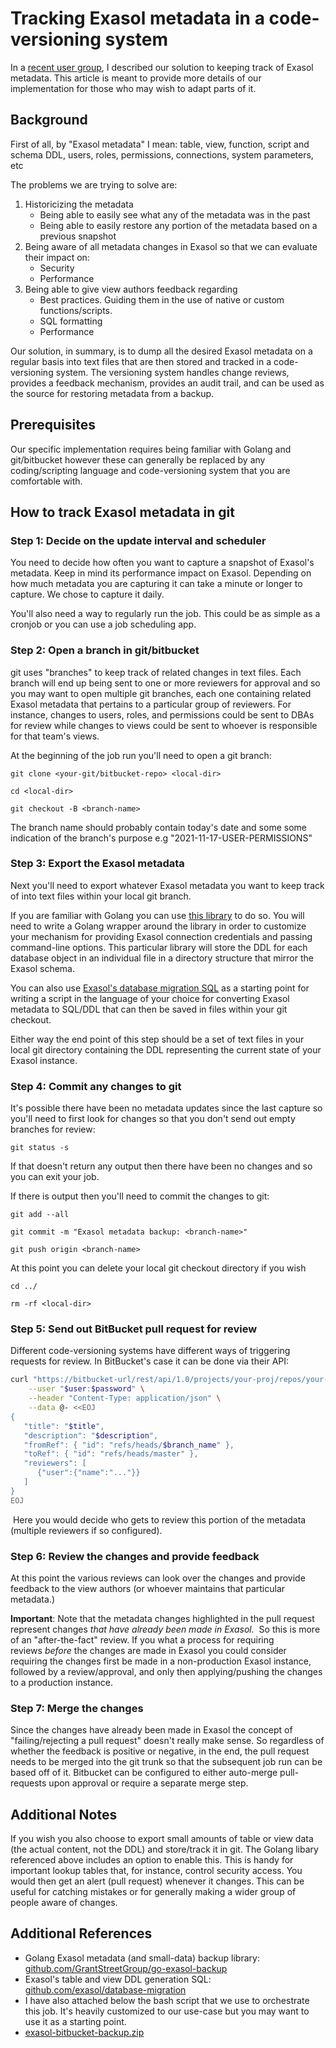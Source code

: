 # Tracking Exasol metadata in a code-versioning system 
In a [recent user group](https://community.exasol.com/t5/rest-of-the-world/17-nov-2021-17-00-cet-grant-street-group-managing-exasol/td-p/7575), I described our solution to keeping track of Exasol metadata. This article is meant to provide more details of our implementation for those who may wish to adapt parts of it.

## Background

First of all, by "Exasol metadata" I mean: table, view, function, script and schema DDL, users, roles, permissions, connections, system parameters, etc

The problems we are trying to solve are:

1. Historicizing the metadata
	* Being able to easily see what any of the metadata was in the past
	* Being able to easily restore any portion of the metadata based on a previous snapshot
2. Being aware of all metadata changes in Exasol so that we can evaluate their impact on:
	* Security
	* Performance
3. Being able to give view authors feedback regarding
	* Best practices. Guiding them in the use of native or custom functions/scripts.
	* SQL formatting
	* Performance

Our solution, in summary, is to dump all the desired Exasol metadata on a regular basis into text files that are then stored and tracked in a code-versioning system. The versioning system handles change reviews, provides a feedback mechanism, provides an audit trail, and can be used as the source for restoring metadata from a backup. 

## Prerequisites

Our specific implementation requires being familiar with Golang and git/bitbucket however these can generally be replaced by any coding/scripting language and code-versioning system that you are comfortable with.

## How to track Exasol metadata in git

### Step 1: Decide on the update interval and scheduler

You need to decide how often you want to capture a snapshot of Exasol's metadata. Keep in mind its performance impact on Exasol. Depending on how much metadata you are capturing it can take a minute or longer to capture. We chose to capture it daily.

You'll also need a way to regularly run the job. This could be as simple as a cronjob or you can use a job scheduling app.

### Step 2: Open a branch in git/bitbucket

git uses "branches" to keep track of related changes in text files. Each branch will end up being sent to one or more reviewers for approval and so you may want to open multiple git branches, each one containing related Exasol metadata that pertains to a particular group of reviewers. For instance, changes to users, roles, and permissions could be sent to DBAs for review while changes to views could be sent to whoever is responsible for that team's views.

At the beginning of the job run you'll need to open a git branch:

`git clone <your-git/bitbucket-repo> <local-dir>`

`cd <local-dir>`

`git checkout -B <branch-name>`

The branch name should probably contain today's date and some some indication of the branch's purpose e.g "2021-11-17-USER-PERMISSIONS"

### Step 3: Export the Exasol metadata

Next you'll need to export whatever Exasol metadata you want to keep track of into text files within your local git branch. 

If you are familiar with Golang you can use  [this library](https://github.com/GrantStreetGroup/go-exasol-backup) to do so. You will need to write a Golang wrapper around the library in order to customize your mechanism for providing Exasol connection credentials and passing command-line options. This particular library will store the DDL for each database object in an individual file in a directory structure that mirror the Exasol schema. 

You can also use [Exasol's database migration SQL](https://github.com/exasol/database-migration/blob/master/exasol_to_exasol.sql) as a starting point for writing a script in the language of your choice for converting Exasol metadata to SQL/DDL that can then be saved in files within your git checkout.

Either way the end point of this step should be a set of text files in your local git directory containing the DDL representing the current state of your Exasol instance.

### Step 4: Commit any changes to git

It's possible there have been no metadata updates since the last capture so you'll need to first look for changes so that you don't send out empty branches for review:

`git status -s`

If that doesn't return any output then there have been no changes and so you can exit your job.

If there is output then you'll need to commit the changes to git:

`git add --all`

`git commit -m "Exasol metadata backup: <branch-name>"`

`git push origin <branch-name>`

At this point you can delete your local git checkout directory if you wish

`cd ../`

`rm -rf <local-dir>`

### Step 5: Send out BitBucket pull request for review

Different code-versioning systems have different ways of triggering requests for review. In BitBucket's case it can be done via their API:


```bash
curl "https://bitbucket-url/rest/api/1.0/projects/your-proj/repos/your-repo/pull-requests" \
    --user "$user:$password" \
    --header "Content-Type: application/json" \
    --data @- <<EOJ
{
   "title": "$title",
   "description": "$description",
   "fromRef": { "id": "refs/heads/$branch_name" },
   "toRef": { "id": "refs/heads/master" },
   "reviewers": [
      {"user":{"name":"..."}}
   ]
}
EOJ
```
 Here you would decide who gets to review this portion of the metadata (multiple reviewers if so configured).

### Step 6: Review the changes and provide feedback

At this point the various reviews can look over the changes and provide feedback to the view authors (or whoever maintains that particular metadata.)  

**Important**: Note that the metadata changes highlighted in the pull request represent changes *that have already been made in Exasol.*  So this is more of an "after-the-fact" review. If you what a process for requiring reviews *before* the changes are made in Exasol you could consider requiring the changes first be made in a non-production Exasol instance, followed by a review/approval, and only then applying/pushing the changes to a production instance.

### Step 7: Merge the changes

Since the changes have already been made in Exasol the concept of "failing/rejecting a pull request" doesn't really make sense. So regardless of whether the feedback is positive or negative, in the end, the pull request needs to be merged into the git trunk so that the subsequent job run can be based off of it. Bitbucket can be configured to either auto-merge pull-requests upon approval or require a separate merge step. 

## Additional Notes

If you wish you also choose to export small amounts of table or view data (the actual content, not the DDL) and store/track it in git. The Golang libary referenced above includes an option to enable this. This is handy for important lookup tables that, for instance, control security access. You would then get an alert (pull request) whenever it changes. This can be useful for catching mistakes or for generally making a wider group of people aware of changes. 

## Additional References

* Golang Exasol metadata (and small-data) backup library: [github.com/GrantStreetGroup/go-exasol-backup](https://github.com/GrantStreetGroup/go-exasol-backup)
* Exasol's table and view DDL generation SQL: [github.com/exasol/database-migration](https://github.com/exasol/database-migration/blob/master/exasol_to_exasol.sql)
* I have also attached below the bash script that we use to orchestrate this job. It's heavily customized to our use-case but you may want to use it as a starting point.
* [exasol-bitbucket-backup.zip](https://github.com/exasol/Public-Knowledgebase/files/9928339/exasol-bitbucket-backup.zip)

